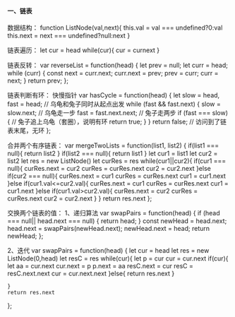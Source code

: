 #### 一、链表
数据结构：
function ListNode(val,next){
  this.val = val === undefined?0:val
  this.next = next === undefined?null:next
}

链表遍历：
let cur = head
while(cur){
  cur = curnext
}

链表反转：
var reverseList = function(head) {
    let prev = null;
    let curr = head;
    while (curr) {
        const next = curr.next;
        curr.next = prev;
        prev = curr;
        curr = next;
    }
    return prev;
};

链表判断有环：
快慢指针
var hasCycle = function(head) {
    let slow = head, fast = head; // 乌龟和兔子同时从起点出发
    while (fast && fast.next) {
        slow = slow.next; // 乌龟走一步
        fast = fast.next.next; // 兔子走两步
        if (fast === slow) { // 兔子追上乌龟（套圈），说明有环
            return true;
        }
    }
    return false; // 访问到了链表末尾，无环
};


合并两个有序链表：
var mergeTwoLists = function(list1, list2) {
    if(list1 === null){
        return list2
    }
    if(list2 === null){
        return list1
    }
    let cur1 = list1
    let cur2 = list2
    let res = new ListNode()
    let curRes = res
    while(cur1||cur2){
        if(cur1 === null){
            curRes.next = cur2
            curRes = curRes.next
            cur2 = cur2.next
        }else  if(cur2 === null){
            curRes.next = cur1
            curRes = curRes.next
            cur1 = cur1.next
        }else  if(cur1.val<=cur2.val){
            curRes.next = cur1
            curRes = curRes.next
            cur1 = cur1.next
        }else if(cur1.val>cur2.val){
            curRes.next = cur2
            curRes = curRes.next
            cur2 = cur2.next
        }
    }
    return res.next
};

交换两个链表的值：
1、递归算法
var swapPairs = function(head) {
    if (head === null|| head.next === null) {
        return head;
    }
    const newHead = head.next;
    head.next = swapPairs(newHead.next);
    newHead.next = head;
    return newHead;
};

2、迭代
var swapPairs = function(head) {
    let cur = head
    let res = new ListNode(0,head)
    let resC = res
    while(cur){
        let p = cur
        cur = cur.next
        if(cur){
             let aa = cur.next
        cur.next = p
        p.next = aa
        resC.next = cur
        resC = resC.next.next
        cur = cur.next.next
        }else{
            return res.next
        }
       
    }
    return res.next
};
